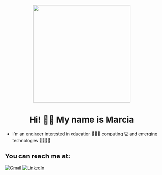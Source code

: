 <h1 align="center"> <img src="https://media.giphy.com/media/SUcApSWjPwQMARvcM8/giphy.gif" width="320" height="320"> </h1>

<h1 align="center"> Hi! 👋🏽 My name is Marcia </h1>

- I'm an engineer interested in education 👩🏻‍🏫 computing 💻 and emerging technologies 📱🔐📡🎆


## You can reach me at: 

<a href="mailto:marciaarambulo@gmail.com"> <img alt="Gmail" src="https://img.shields.io/badge/Gmail-D14836?style=for-the-badge&logo=gmail&logoColor=white" /> </a>
<a href="https://www.linkedin.com/in/marcia-arambulo-rodriguez/"><img alt="LinkedIn" src="https://img.shields.io/badge/linkedin%20-%230077B5.svg?&style=for-the-badge&logo=linkedin&logoColor=white"/></a>
